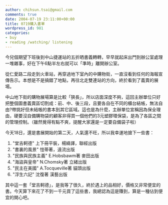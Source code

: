 ```yaml
---
author: chihsun.tsai@gmail.com
comments: true
date: 2004-07-19 23:11:00+00:00
title: 0719購入書單
wordpress_id: 981
categories:
- buy
- reading /watching/ listening
---
```


今兒個期望下班後到中山捷運站的五折晒書義轉轉，早早就起床出門到辦公室處理一堆雜事，好在下午6點半左右就可以「準時」離開辦公室。  
  
從仁愛路二段走到火車站，再穿過地下室內的中購物街，一直沒看到任何的海報宣傳告示。本想是不是搞錯了地點，再往北走雙連站的方向，終於看到了義賣的展場。  
  
中山地下街的購物展場算是比較「狹長」，所以店面深度不夠，這回主辦單位只好把整個圖書義賣區切割成：前、中、後三段，且要各自在不同的櫃台結帳，無法自由?帶挑好但未結帳的書本到其它區域。這也是為什麼，主辦單位宣稱因為保全理由，硬要沒自備購物袋的顧客非得買一個他們的3元塑膠環保袋，是為了各區之間的管理控制。（雖然覺得有點不爽，提醒大家還是一定要自備袋子啦）  
  
今天18日，還是書展開始的第二天，人氣還不旺，所以我幸運地搶下一些書：  
  
1. "堂吉軻德" 上下冊平裝，楊絳譯，聯經出版   
2. "書裏的風景" 愷蒂著，遠流出版  
3. "民族與民族主義" E.Hobsbawm著 麥田出版   
4. "海盜與皇帝" N.Chomsky著 立緒出版   
5. "民主在美國" A.Tocqueville著 貓頭出版   
6. "浮生六記" 沈復著 漢藝出版   
  
  
其中這一套「堂吉軻德」，是我等了很久，終於遇上的品相好，價格又非常便宜的書。今天算下來花了不到一千元買了這些書，我總認為這是賺到，算是一種佔到便宜的開心吧。
